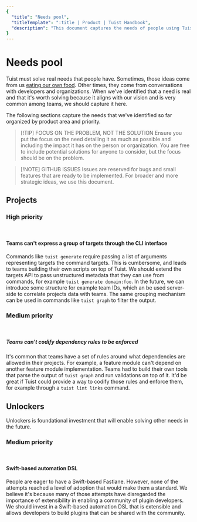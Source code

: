 ```yaml
---
{
  "title": "Needs pool",
  "titleTemplate": ":title | Product | Tuist Handbook",
  "description": "This document captures the needs of people using Tuist to get ideas on how to improve the product."
}
---
```

# Needs pool

Tuist must solve real needs that people have.
Sometimes,
those ideas come from us [eating our own food](https://en.wikipedia.org/wiki/Eating_your_own_dog_food).
Other times,
they come from conversations with developers and organizations.
When we've identified that a need is real and that it's worth solving because it aligns with our vision and is very common among teams, we should capture it here.

The following sections capture the needs that we've identified so far organized by product area and priority.

> [!TIP] FOCUS ON THE PROBLEM, NOT THE SOLUTION
> Ensure you put the focus on the need detailing it as much as possible and including the impact it has on the person or organization. You are free to include potential solutions for anyone to consider, but the focus should be on the problem.

> [!NOTE] GITHUB ISSUES
> Issues are reserved for bugs and small features that are ready to be implemented. For broader and more strategic ideas, we use this document.

## Projects

### High priority

<br/>

#### Teams can't express a group of targets through the CLI interface

Commands like `tuist generate` require passing a list of arguments representing targets the command targets. This is cumbersome, and leads to teams building their own scripts on top of Tuist. We should extend the targets API to pass unstructured metadata that they can use from commands, for example `tuist generate domain:foo`. In the future, we can introduce some structure for example team IDs, which an be used server-side to correlate projects data with teams. The same grouping mechanism can be used in commands like `tuist graph` to filter the output.

### Medium priority

<br/>

##### Teams can't codify dependency rules to be enforced

It's common that teams have a set of rules around what dependencies are allowed in their projects. For example, a feature module can't depend on another feature module implementation. Teams had to build their own tools that parse the output of `tuist graph` and run validations on top of it. It'd be great if Tuist could provide a way to codify those rules and enforce them, for example through a `tuist lint links` command.


## Unlockers

Unlockers is foundational investment that will enable solving other needs in the future.

### Medium priority

<br/>

#### Swift-based automation DSL

People are eager to have a Swift-based Fastlane. However, none of the attempts reached a level of adoption that would make them a standard. We believe it's because many of those attempts have disregarded the importance of extensibility in enabling a community of plugin developers. We should invest in a Swift-based automation DSL that is extensible and allows developers to build plugins that can be shared with the community.